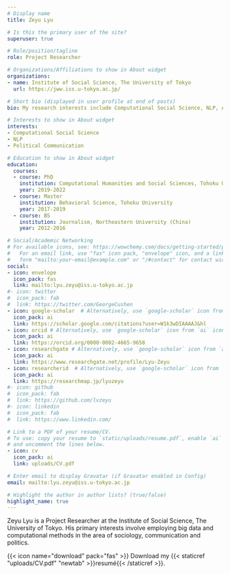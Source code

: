 ```yaml
---
# Display name
title: Zeyu Lyu

# Is this the primary user of the site?
superuser: true

# Role/position/tagline
role: Project Researcher

# Organizations/Affiliations to show in About widget
organizations:
- name: Institute of Social Science, The University of Tokyo
  url: https://jww.iss.u-tokyo.ac.jp/

# Short bio (displayed in user profile at end of posts)
bio: My research interests include Computational Social Science, NLP, Applied Machine Learning and Political Communication.

# Interests to show in About widget
interests:
- Computational Social Science
- NLP
- Political Communication

# Education to show in About widget
education:
  courses:
  - course: PhD
    institution: Computational Humanities and Social Sciences, Tohoku University
    year: 2019-2022
  - course: Master
    institution: Behavioral Science, Tohoku University
    year: 2017-2019
  - course: BS
    institution: Journalism, Northeastern University (China)
    year: 2012-2016

# Social/Academic Networking
# For available icons, see: https://wowchemy.com/docs/getting-started/page-builder/#icons
#   For an email link, use "fas" icon pack, "envelope" icon, and a link in the
#   form "mailto:your-email@example.com" or "/#contact" for contact widget.
social:
- icon: envelope
  icon_pack: fas
  link: mailto:lyu.zeyu@iss.u-tokyo.ac.jp
#- icon: twitter
#  icon_pack: fab
#  link: https://twitter.com/GeorgeCushen
- icon: google-scholar  # Alternatively, use `google-scholar` icon from `ai` icon pack
  icon_pack: ai
  link: https://scholar.google.com/citations?user=W1k3wDIAAAAJ&hl
- icon: orcid # Alternatively, use `google-scholar` icon from `ai` icon pack
  icon_pack: ai
  link: https://orcid.org/0000-0002-4665-9658
- icon: researchgate # Alternatively, use `google-scholar` icon from `ai` icon pack
  icon_pack: ai
  link: https://www.researchgate.net/profile/Lyu-Zeyu
- icon: researcherid  # Alternatively, use `google-scholar` icon from `ai` icon pack
  icon_pack: ai
  link: https://researchmap.jp/lyuzeyu
#- icon: github
#  icon_pack: fab
#  link: https://github.com/lvzeyu
#- icon: linkedin
#  icon_pack: fab
#  link: https://www.linkedin.com/

# Link to a PDF of your resume/CV.
# To use: copy your resume to `static/uploads/resume.pdf`, enable `ai` icons in `params.toml`, 
# and uncomment the lines below.
- icon: cv
  icon_pack: ai
  link: uploads/CV.pdf

# Enter email to display Gravatar (if Gravatar enabled in Config)
email: mailto:lyu.zeyu@iss.u-tokyo.ac.jp

# Highlight the author in author lists? (true/false)
highlight_name: true
---
```


Zeyu Lyu is a Project Researcher at the Institute of Social Science, The University of Tokyo. 
His primary interests involve employing big data and computational methods in the area of sociology, communication and politics.

{{< icon name="download" pack="fas" >}} Download my {{< staticref "uploads/CV.pdf" "newtab" >}}resumé{{< /staticref >}}.

